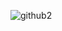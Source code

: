 ![github2](https://github.com/aylafiryal/aylafiryal/assets/83856972/341b435d-25d8-4d45-9c61-8c497e204d83)


<!-- - 👋 Hi, I’m @aylafiryal -->
<!-- - 👀 I’m interested in ... -->
<!-- - 🌱 I’m currently learning ... -->
<!-- - 💞️ I’m looking to collaborate on ... -->
<!-- - 📫 How to reach me ... -->

<!---
aylafiryal/aylafiryal is a ✨ special ✨ repository because its `README.md` (this file) appears on your GitHub profile.
You can click the Preview link to take a look at your changes.
--->

